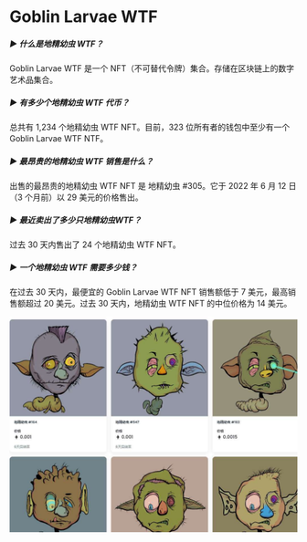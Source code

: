 # Goblin Larvae WTF

##### ▶ 什么是地精幼虫 WTF？

Goblin Larvae WTF 是一个 NFT（不可替代令牌）集合。存储在区块链上的数字艺术品集合。

##### ▶ 有多少个地精幼虫 WTF 代币？

总共有 1,234 个地精幼虫 WTF NFT。目前，323 位所有者的钱包中至少有一个 Goblin Larvae WTF NTF。

##### ▶ 最昂贵的地精幼虫 WTF 销售是什么？

出售的最昂贵的地精幼虫 WTF NFT 是 地精幼虫 #305。它于 2022 年 6 月 12 日（3 个月前）以 29 美元的价格售出。

##### ▶ 最近卖出了多少只地精幼虫WTF？

过去 30 天内售出了 24 个地精幼虫 WTF NFT。

##### ▶ 一个地精幼虫 WTF 需要多少钱？

在过去 30 天内，最便宜的 Goblin Larvae WTF NFT 销售额低于 7 美元，最高销售额超过 20 美元。过去 30 天内，地精幼虫 WTF NFT 的中位价格为 14 美元。

![nft](20220831170756.jpg)
